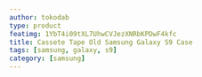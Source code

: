 ```yaml
---
author: tokodab
type: product
featimg: 1YbT4i09tXL7UhwCVJezXNRbKPDwF4kfc
title: Cassete Tape Old Samsung Galaxy S9 Case
tags: [samsung, galaxy, s9]
category: [samsung]
---
```

